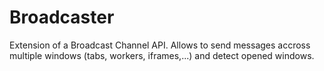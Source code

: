 # Broadcaster

Extension of a Broadcast Channel API. Allows to send messages accross multiple windows (tabs, workers, iframes,...)
and detect opened windows.
